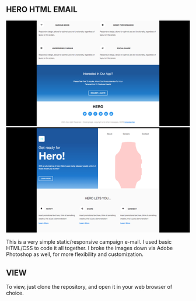 ## HERO HTML EMAIL


![](images/email-min.png)
![](images/email1-min.png)

This is a very simple static/responsive campaign e-mail. I used basic HTML/CSS to code it all together. I broke the images down via Adobe Photoshop as well, for more flexibility and customization.

## VIEW

To view, just clone the repository, and open it in your web browser of choice.